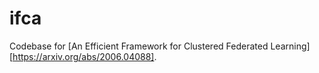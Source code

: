 # ifca
Codebase for [An Efficient Framework for Clustered Federated Learning][https://arxiv.org/abs/2006.04088].
